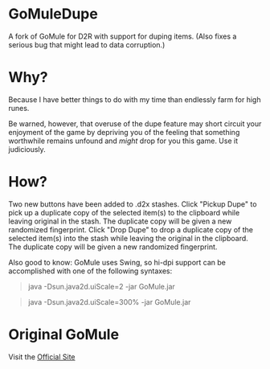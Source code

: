 # GoMuleDupe

A fork of GoMule for D2R with support for duping items. (Also fixes a serious bug that might lead to data corruption.)

# Why?
Because I have better things to do with my time than endlessly farm for high runes.

Be warned, however, that overuse of the dupe feature may short circuit your enjoyment of the game by depriving you of the feeling that something worthwhile remains unfound and *might* drop for you this game. Use it judiciously.

# How?
Two new buttons have been added to .d2x stashes. Click "Pickup Dupe" to pick up a duplicate copy of the selected item(s) to the clipboard while leaving original in the stash. The duplicate copy will be given a new randomized fingerprint. Click "Drop Dupe" to drop a duplicate copy of the selected item(s) into the stash while leaving the original in the clipboard. The duplicate copy will be given a new randomized fingerprint.

Also good to know: GoMule uses Swing, so hi-dpi support can be accomplished with one of the following syntaxes:
>java -Dsun.java2d.uiScale=2 -jar GoMule.jar

>java -Dsun.java2d.uiScale=300% -jar GoMule.jar

# Original GoMule
Visit the [Official Site](https://gomule.sourceforge.io/) 
